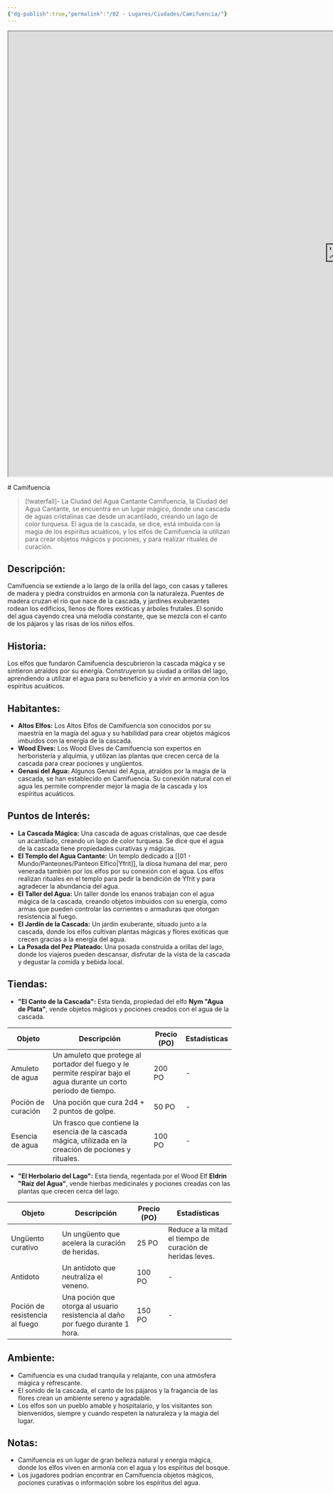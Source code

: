 ```yaml
---
{"dg-publish":true,"permalink":"/02 - Lugares/Ciudades/Camifuencia/"}
---
```


<p><span><iframe height="1000" width="1500" src="https://watabou.github.io/city-generator/?size=60&amp;seed=1109&amp;name=Camifuencia&amp;population=600000&amp;citadel=0&amp;urban_castle=1&amp;plaza=1&amp;temple=1&amp;walls=0&amp;shantytown=0&amp;coast=0&amp;river=1&amp;greens=1&amp;hub=1" sandbox="allow-forms allow-presentation allow-same-origin allow-scripts allow-modals"></iframe></span></p>
# Camifuencia

> [!waterfall]-  La Ciudad del Agua Cantante
> Camifuencia,  la Ciudad del Agua Cantante,  se encuentra en un lugar mágico,  donde una cascada de aguas cristalinas cae desde un acantilado,  creando un lago de color turquesa.  El agua de la cascada,  se dice,  está imbuida con la magia de los espíritus acuáticos,  y los elfos de Camifuencia la utilizan para crear objetos mágicos y pociones,  y para realizar rituales de curación. 

## Descripción:

Camifuencia se extiende a lo largo de la orilla del lago,  con casas y talleres de madera y piedra construidos en armonía con la naturaleza.  Puentes de madera cruzan el río que nace de la cascada,  y jardines exuberantes rodean los edificios,  llenos de flores exóticas y árboles frutales.  El sonido del agua cayendo crea una melodía constante,  que se mezcla con el canto de los pájaros y las risas de los niños elfos.

## Historia:

Los elfos que fundaron Camifuencia descubrieron la cascada mágica y se sintieron atraídos por su energía.  Construyeron su ciudad a orillas del lago,  aprendiendo a utilizar el agua para su beneficio y a vivir en armonía con los espíritus acuáticos.

## Habitantes:

* **Altos Elfos:**  Los Altos Elfos de Camifuencia son conocidos por su maestría en la magia del agua y su habilidad para crear objetos mágicos imbuidos con la energía de la cascada.  
* **Wood Elves:**  Los Wood Elves de Camifuencia son expertos en herboristería y alquimia,  y utilizan las plantas que crecen cerca de la cascada para crear pociones y ungüentos. 
* **Genasi del Agua:**  Algunos Genasi del Agua,  atraídos por la magia de la cascada,  se han establecido en Camifuencia.  Su conexión natural con el agua les permite comprender mejor la magia de la cascada y los espíritus acuáticos.

## Puntos de Interés:

* **La Cascada Mágica:**  Una cascada de aguas cristalinas,  que cae desde un acantilado,  creando un lago de color turquesa.  Se dice que el agua de la cascada tiene propiedades curativas y mágicas.
* **El Templo del Agua Cantante:** Un templo dedicado a [[01 - Mundo/Panteones/Panteon Elfico\|Yfrit]],  la diosa humana del mar,  pero venerada también por los elfos por su conexión con el agua.  Los elfos realizan rituales en el templo para pedir la bendición de Yfrit y para agradecer la abundancia del agua.
* **El Taller del Agua:**  Un taller donde los enanos trabajan con el agua mágica de la cascada,  creando objetos imbuidos con su energía,  como armas que pueden controlar las corrientes o armaduras que otorgan resistencia al fuego.
* **El Jardín de la Cascada:** Un jardín exuberante,  situado junto a la cascada,  donde los elfos cultivan plantas mágicas y flores exóticas que crecen gracias a la energía del agua.
* **La Posada del Pez Plateado:**  Una posada construida a orillas del lago,  donde los viajeros pueden descansar,  disfrutar de la vista de la cascada y degustar la comida y bebida local.

## Tiendas:

* **"El Canto de la Cascada":**  Esta tienda,  propiedad del elfo  **Nym "Agua de Plata"**,  vende objetos mágicos y pociones creados con el agua de la cascada.

| Objeto | Descripción | Precio (PO) | Estadísticas |
|---|---|---|---|
| Amuleto de agua | Un amuleto que protege al portador del fuego y le permite respirar bajo el agua durante un corto período de tiempo. | 200 PO | - |
| Poción de curación |  Una poción que cura 2d4 + 2 puntos de golpe. | 50 PO | - |
| Esencia de agua | Un frasco que contiene la esencia de la cascada mágica,  utilizada en la creación de pociones y rituales. | 100 PO | - |

* **"El Herbolario del Lago":**  Esta tienda,  regentada por el Wood Elf **Eldrin "Raíz del Agua"**,  vende hierbas medicinales y pociones creadas con las plantas que crecen cerca del lago.

| Objeto | Descripción | Precio (PO) | Estadísticas |
|---|---|---|---|
| Ungüento curativo |  Un ungüento que acelera la curación de heridas. | 25 PO | Reduce a la mitad el tiempo de curación de heridas leves. |
| Antídoto |  Un antídoto que neutraliza el veneno. | 100 PO | - |
| Poción de resistencia al fuego | Una poción que otorga al usuario resistencia al daño por fuego durante 1 hora. | 150 PO | - |


## Ambiente:

* Camifuencia es una ciudad tranquila y relajante,  con una atmósfera mágica y refrescante.
* El sonido de la cascada,  el canto de los pájaros y la fragancia de las flores crean un ambiente sereno y agradable.
* Los elfos son un pueblo amable y hospitalario,  y los visitantes son bienvenidos,  siempre y cuando respeten la naturaleza y la magia del lugar.

## Notas:

* Camifuencia es un lugar de gran belleza natural y energía mágica,  donde los elfos viven en armonía con el agua y los espíritus del bosque.
* Los jugadores podrían encontrar en Camifuencia objetos mágicos,  pociones curativas o información sobre los espíritus del agua.


